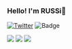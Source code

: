 ### Hello! I'm RUSSi👋

[![Twitter](https://img.shields.io/twitter/url/https/twitter.com/cloudposse.svg?style=social&label=Follow%20%40russi_silver)](https://twitter.com/)
![Badge](https://cp-logo.vercel.app/atcoder/orukunnn)

![](http://github-profile-summary-cards.vercel.app/api/cards/repos-per-language?username=RUSSi28&theme=default)
![](http://github-profile-summary-cards.vercel.app/api/cards/stats?username=RUSSi28&theme=default)
![](http://github-profile-summary-cards.vercel.app/api/cards/profile-details?username=RUSSi28&theme=default)

